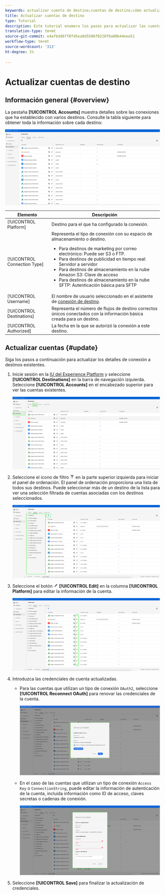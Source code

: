 ```yaml
---
keywords: actualizar cuenta de destino;cuentas de destino;cómo actualizar cuentas
title: Actualizar cuentas de destino
type: Tutorial
description: Este tutorial enumera los pasos para actualizar las cuentas de destino en la interfaz de usuario de Adobe Experience Platform
translation-type: tm+mt
source-git-commit: e4afbdd6ff8f45ea8d5506f0228f0a80b44eee51
workflow-type: tm+mt
source-wordcount: '313'
ht-degree: 1%

---
```



# Actualizar cuentas de destino

## Información general {#overview}

La pestaña **[!UICONTROL Accounts]** muestra detalles sobre las conexiones que ha establecido con varios destinos. Consulte la tabla siguiente para obtener toda la información sobre cada destino:

![Ficha Cuentas](../assets/ui/update-accounts/destination-accounts.png)

| Elemento | Descripción |
|---|---|
| [!UICONTROL Platform] | Destino para el que ha configurado la conexión. |
| [!UICONTROL Connection Type] | Representa el tipo de conexión con su espacio de almacenamiento o destino. <ul><li>Para destinos de marketing por correo electrónico: Puede ser S3 o FTP.</li><li>Para destinos de publicidad en tiempo real: Servidor a servidor</li><li>Para destinos de almacenamiento en la nube Amazon S3: Clave de acceso </li><li>Para destinos de almacenamiento en la nube SFTP: Autenticación básica para SFTP</li></ul> |
| [!UICONTROL Username] | El nombre de usuario seleccionado en el asistente de [conexión de destino](../catalog/email-marketing/overview.md#connect-destination). |
| [!UICONTROL Destinations] | Representa el número de flujos de destino correctos únicos conectados con la información básica creada para un destino. |
| [!UICONTROL Authorized] | La fecha en la que se autorizó la conexión a este destino. |

## Actualizar cuentas {#update}

Siga los pasos a continuación para actualizar los detalles de conexión a destinos existentes.

1. Inicie sesión en la [IU del Experience Platform](https://platform.adobe.com/) y seleccione **[!UICONTROL Destinations]** en la barra de navegación izquierda. Seleccione **[!UICONTROL Accounts]** en el encabezado superior para ver las cuentas existentes.

   ![Ficha Cuentas](../assets/ui/update-accounts/accounts-tab.png)

2. Seleccione el icono de filtro ![Filter-icon](../assets/ui/update-accounts/filter.png) en la parte superior izquierda para iniciar el panel de ordenación. El panel de ordenación proporciona una lista de todos sus destinos. Puede seleccionar más de un destino de la lista para ver una selección filtrada de cuentas asociadas con los destinos seleccionados.

   ![Filtrar destinos](../assets/ui/update-accounts/filter-accounts.png)

3. Seleccione el botón ![Edit account button](../assets/ui/workspace/pencil-icon.png) **[!UICONTROL Edit]** en la columna **[!UICONTROL Platform]** para editar la información de la cuenta.

   ![Ficha Cuentas](../assets/ui/update-accounts/accounts-edit.png)

4. Introduzca las credenciales de cuenta actualizadas.

   * Para las cuentas que utilizan un tipo de conexión `OAuth2`, seleccione **[!UICONTROL Reconnect OAuth]** para renovar las credenciales de la cuenta.

      ![Editar detalles OAuth](../assets/ui/update-accounts/edit-details-oauth.png)


   * En el caso de las cuentas que utilizan un tipo de conexión `Access Key` o `ConnectionString`, puede editar la información de autenticación de la cuenta, incluida información como ID de acceso, claves secretas o cadenas de conexión.

      ![Editar detalles Clave de acceso](../assets/ui/update-accounts/edit-details-key.png)

5. Seleccione **[!UICONTROL Save]** para finalizar la actualización de credenciales.
